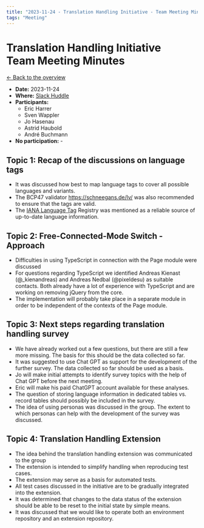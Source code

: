 ```yaml
---
title: "2023-11-24 - Translation Handling Initiative - Team Meeting Minutes"
tags: "Meeting"
---
```


# Translation Handling Initiative<br>Team Meeting Minutes

[← Back to the overview](https://notes.typo3.org/s/f3ae8fZSD)

- **Date:** 2023-11-24<br>
- **Where:** [Slack Huddle](https://app.slack.com/huddle/T024TUMLZ/C05D7UF1L8M)
- **Participants:**
  - Eric Harrer
  - Sven Wappler
  - Jo Hasenau
  - Astrid Haubold
  - André Buchmann
- **No participation:** -

## Topic 1: Recap of the discussions on language tags
- It was discussed how best to map language tags to cover all possible languages and variants.
- The BCP47 validator https://schneegans.de/lv/ was also recommended to ensure that the tags are valid.
- The [IANA Language Tag](https://www.iana.org/assignments/language-subtag-registry/language-subtag-registry) Registry was mentioned as a reliable source of up-to-date language information.

## Topic 2: Free-Connected-Mode Switch - Approach
- Difficulties in using TypeScript in connection with the Page module were discussed
- For questions regarding TypeScript we identified Andreas Kienast (@\_kienandreas) and Andreas Nedbal (@pixeldesu) as suitable contacts. Both already have a lot of experience with TypeScript and are working on removing jQuery from the core.
- The implementation will probably take place in a separate module in order to be independent of the contexts of the Page module.

## Topic 3: Next steps regarding translation handling survey
- We have already worked out a few questions, but there are still a few more missing. The basis for this should be the data collected so far.
- It was suggested to use Chat GPT as support for the development of the further survey. The data collected so far should be used as a basis.
- Jo will make initial attempts to identify survey topics with the help of Chat GPT before the next meeting.
- Eric will make his paid ChatGPT account available for these analyses.
- The question of storing language information in dedicated tables vs. record tables should possibly be included in the survey.
- The idea of using personas was discussed in the group. The extent to which personas can help with the development of the survey was discussed.

## Topic 4: Translation Handling Extension
- The idea behind the translation handling extension was communicated to the group
- The extension is intended to simplify handling when reproducing test cases.
- The extension may serve as a basis for automated tests.
- All test cases discussed in the initiative are to be gradually integrated into the extension.
- It was determined that changes to the data status of the extension should be able to be reset to the initial state by simple means.
- It was discussed that we would like to operate both an environment repository and an extension repository.
